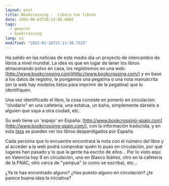 ```yaml
---
layout: post
title: Bookcrossing -  Libera tus libros
date: 2003-06-03T20:13:00.000Z
tags:
  - general
  - bookcrossing
lang: es
modified: "2022-01-16T21:11:30.732Z"
---
```


Ha salido en las noticias de este medio día un proyecto de intercambio de libros a nivel mundial. La idea es que en lugar de tener los libros almacenando polvo en casa, los registremos en una web: [http://www.bookcrossing.com](http://www.bookcrossing.com/) y en base a los datos de registro, le pongamos una pegatina o una nota manuscrita (en la web hay modelos listos para imprimir de la pegatina) que lo identifiquen.

Una vez identificado el libro, la cosa consiste en ponerlo en circulación: "olvidarlo" en una cafetería, una estatua, un baño, simplemente dárselo a alguien que vaya a otra ciudad, etc.

Su web tiene un 'espejo' en España: [http://www.bookcrossing-spain.com](http://www.bookcrossing-spain.com/), con la información traducida, y en esta
[lista](http://www.bookcrossing.com/hunt/29) se pueden ver los libros desperdigados por España.

Cada persona que lo encuentre encontrará la nota con el número del libro y al acceder a la web podrá comprobar quién lo puso en circulación, por qué lugares han pasado y lo que la gente ha escrito de ellos... Por lo visto aquí en Valencia hay 9 en circulación, uno en Blasco Ibáñez, otro en la cafetería de la FNAC, otro cerca de "yampua" (o como se escriba), etc...

¿Ya te has encontrado alguno? ¿Has puesto alguno en circulación? ¿te parece buena idea la iniciativa?
